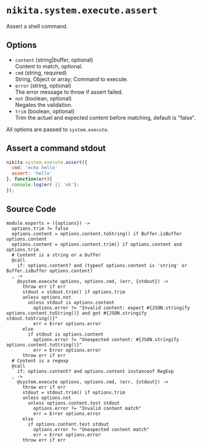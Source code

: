 
# `nikita.system.execute.assert`

Assert a shell command.

## Options

* `content` (string|buffer, optional)   
  Content to match, optional.
* `cmd` (string, required)   
  String, Object or array; Command to execute.
* `error` (string, optional)   
  The error message to throw if assert failed.
* `not` (boolean, optional)   
  Negates the validation.   
* `trim` (boolean, optional)   
  Trim the actuel and expected content before matching, default is "false".

All options are passed to `system.execute`.

## Assert a command stdout

```javascript
nikita.system.execute.assert({
  cmd: 'echo hello'
  assert: 'hello'
}, function(err){
  console.log(err || 'ok');
});
```

## Source Code

    module.exports = ({options}) ->
      options.trim ?= false
      options.content = options.content.toString() if Buffer.isBuffer options.content
      options.content = options.content.trim() if options.content and options.trim
      # Content is a string or a buffer
      @call
        if: options.content? and (typeof options.content is 'string' or Buffer.isBuffer options.content)
      , ->
        @system.execute options, options.cmd, (err, {stdout}) ->
          throw err if err
          stdout = stdout.trim() if options.trim
          unless options.not
            unless stdout is options.content
              options.error ?= "Invalid content: expect #{JSON.stringify options.content.toString()} and got #{JSON.stringify stdout.toString()}"
              err = Error options.error
          else
            if stdout is options.content
              options.error ?= "Unexpected content: #{JSON.stringify options.content.toString()}"
              err = Error options.error
          throw err if err
      # Content is a regexp
      @call
        if: options.content? and options.content instanceof RegExp
      , ->
        @system.execute options, options.cmd, (err, {stdout}) ->
          throw err if err
          stdout = stdout.trim() if options.trim
          unless options.not
            unless options.content.test stdout 
              options.error ?= "Invalid content match"
              err = Error options.error
          else
            if options.content.test stdout
              options.error ?= "Unexpected content match"
              err = Error options.error
          throw err if err
